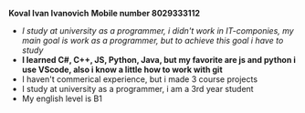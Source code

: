 **Koval Ivan Ivanovich**
**Mobile number 8029333112**
* _I study at university as a programmer, i didn't work in IT-componies, my main goal is work as a programmer, but to achieve this goal i have to study_
* **I learned C#, C++, JS, Python, Java, but my favorite are js and python i use VScode, also i know a little how to work with git**
* I haven't commerical experience, but i made 3 course projects 
* I study at university as a programmer, i am a 3rd year student
* My english level is B1 